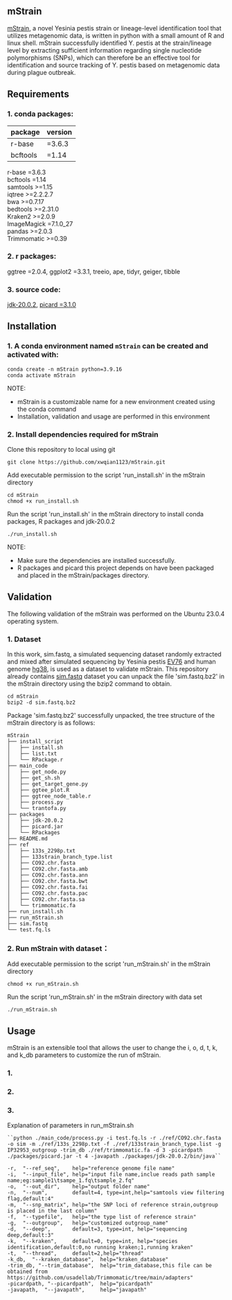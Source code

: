 ## mStrain
[mStrain](https://academic.oup.com/bioinformaticsadvances/article/3/1/vbad115/7274857), a novel Yesinia pestis strain or lineage-level identification tool that utilizes metagenomic data, is written in python with a small amount of R and linux shell. mStrain successfully identified Y. pestis at the strain/lineage level by extracting sufficient information regarding single nucleotide polymorphisms (SNPs), which can therefore be an effective tool for identification and source tracking of Y. pestis based on metagenomic data during plague outbreak.<br/>

## Requirements
### 1. conda packages:
|package|version|
|------|------|
|r-base|=3.6.3|
bcftools|=1.14|

r-base =3.6.3 <br/>
bcftools =1.14 <br/>
samtools >=1.15 <br/>
iqtree >=2.2.2.7 <br/>
bwa >=0.7.17 <br/>
bedtools >=2.31.0 <br/>
Kraken2 >=2.0.9 <br/>
ImageMagick =7.1.0_27 <br/>
pandas >=2.0.3 <br/>
Trimmomatic >=0.39 <br/>
### 2. r packages:
ggtree =2.0.4,  ggplot2 =3.3.1,  treeio, ape,  tidyr, geiger,  tibble <br/>
### 3. source code:
[jdk-20.0.2](https://www.oracle.com/java/technologies/downloads/), [picard =3.1.0](https://github.com/broadinstitute/picard) <br/>

## Installation
### 1. A conda environment named ```mStrain``` can be created and activated with:
```
conda create -n mStrain python=3.9.16
conda activate mStrain
```
NOTE:
- mStrain is a customizable name for a new environment created using the conda command
- Installation, validation and usage are performed in this environment
### 2. Install dependencies required for mStrain
Clone this repository to local using git
```
git clone https://github.com/xwqian1123/mStrain.git
```
Add executable permission to the script 'run_install.sh' in the mStrain directory <br/>
```
cd mStrain
chmod +x run_install.sh
```
Run the script 'run_install.sh' in the mStrain directory to install conda packages, R packages and jdk-20.0.2<br/>
```
./run_install.sh
```
NOTE: 
- Make sure the dependencies are installed successfully.
- R packages and picard this project depends on have been packaged and placed in the mStrain/packages directory.
 
## Validation
The following validation of the mStrain was performed on the Ubuntu 23.0.4 operating system.
### 1. Dataset
In this work, sim.fastq, a simulated sequencing dataset randomly extracted and mixed after simulated sequencing by Yesinia pestis [EV76](https://ftp.ncbi.nlm.nih.gov/genomes/all/GCF/000/324/805/GCF_000324805.2_EV76-CN/GCF_000324805.2_EV76-CN_genomic.fna.gz) and human genome [hg38](https://hgdownload.soe.ucsc.edu/goldenPath/hg38/bigZips/latest/hg38.fa.gz), is used as a dataset to validate mStrain. This repository already contains [sim.fastq](https://figshare.com/articles/dataset/mStrain_--_Strain-level_Identification_of_i_Yersinia_pestis_i_Using_Metagenomic_Data/23911053) dataset you can unpack the file 'sim.fastq.bz2' in the mStrain directory using the bzip2 command to obtain.<br/>
```
cd mStrain
bzip2 -d sim.fastq.bz2
```

Package 'sim.fastq.bz2' successfully unpacked, the tree structure of the mStrain directory is as follows:
```
mStrain
├── install_script
│   ├── install.sh
│   ├── list.txt
│   └── RPackage.r
├── main_code
│   ├── get_node.py
│   ├── get_sh.sh
│   ├── get_target_gene.py
│   ├── ggtee_plot.R
│   ├── ggtree_node_table.r
│   ├── process.py
│   └── trantofa.py
├── packages
│   ├── jdk-20.0.2
│   ├── picard.jar
│   └── RPackages
├── README.md
├── ref
│   ├── 133s_2298p.txt
│   ├── 133strain_branch_type.list
│   ├── CO92.chr.fasta
│   ├── CO92.chr.fasta.amb
│   ├── CO92.chr.fasta.ann
│   ├── CO92.chr.fasta.bwt
│   ├── CO92.chr.fasta.fai
│   ├── CO92.chr.fasta.pac
│   ├── CO92.chr.fasta.sa
│   └── trimmomatic.fa
├── run_install.sh
├── run_mStrain.sh
├── sim.fastq
└── test.fq.ls
```
### 2. Run mStrain with dataset：
Add executable permission to the script 'run_mStrain.sh' in the mStrain directory <br/>
```
chmod +x run_mStrain.sh
```
Run the script 'run_mStrain.sh' in the mStrain directory with data set <br/>
```
./run_mStrain.sh
```
## Usage
mStrain is an extensible tool that allows the user to change the i, o, d, t, k, and k_db parameters to customize the run of mStrain.<br/>
### 1.

### 2. 

### 3.

Explanation of parameters in run_mStrain.sh
```
``python ./main_code/process.py -i test.fq.ls -r ./ref/CO92.chr.fasta -o sim -m ./ref/133s_2298p.txt -f ./ref/133strain_branch_type.list -g IP32953_outgroup -trim_db ./ref/trimmomatic.fa -d 3 -picardpath ./packages/picard.jar -t 4 -javapath ./packages/jdk-20.0.2/bin/java``

-r,  "--ref_seq",    help="reference genome file name"
-i,  "--input_file", help="input file name,inclue reads path sample name;eg:sample1\tsampe_1.fq\tsample_2.fq"
-o,  "--out_dir",    help="output folder name"
-n,  "--num",        default=4, type=int,help="samtools view filtering flag,default:4"
-m,  "--snp_matrix", help="the SNP loci of reference strain,outgroup is placed in the last column"
-f,  "--typefile",   help="the type list of reference strain"
-g,  "--outgroup",   help="customized outgroup_name"
-d,  "--deep",       default=3, type=int, help="sequencing deep,default:3"
-k,  "--kraken",     default=0, type=int, help="species identification,default:0,no running kraken;1,running kraken"
-t,  "--thread",     default=2,help="thread"
-k_db,  "--kraken_database",  help="kraken_database"
-trim_db, "--trim_database",  help="trim_database,this file can be obtained from https://github.com/usadellab/Trimmomatic/tree/main/adapters"
-picardpath, "--picardpath",  help="picardpath"
-javapath,  "--javapath",     help="javapath"

```


